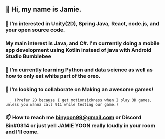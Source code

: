 ## 👋 Hi, my name is Jamie. 

### 👀 I’m interested in Unity(2D), Spring Java, React, node.js, and your open source code. 
### My main interest is Java, and C#. I'm currently doing a mobile app development using Kotlin instead of java with Android Studio Bumblebee 

### 🌱 I’m currently learning Python and data science as well as how to only eat white part of the oreo.

### 💞️ I’m looking to collaborate on Making an awesome games! 
        (Prefer 2D because I get motionsickness when I play 3D games, unless you wanna call 911 while testing our game.)

### 📫 How to reach me binyoon99@gmail.com or Discord Bin#0314 or just yell JAMIE YOON really loudly in your room and I'll come.

<!---
binyoon99/binyoon99 is a ✨ special ✨ repository because its `README.md` (this file) appears on your GitHub profile.
You can click the Preview link to take a look at your changes.
--->
